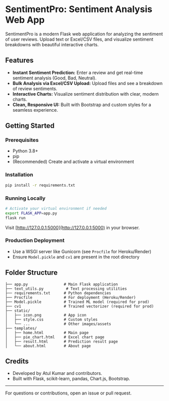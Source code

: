 # SentimentPro: Sentiment Analysis Web App

SentimentPro is a modern Flask web application for analyzing the sentiment of user reviews. Upload text or Excel/CSV files, and visualize sentiment breakdowns with beautiful interactive charts.

## Features
- **Instant Sentiment Prediction:** Enter a review and get real-time sentiment analysis (Good, Bad, Neutral).
- **Bulk Analysis via Excel/CSV Upload:** Upload files and see a breakdown of review sentiments.
- **Interactive Charts:** Visualize sentiment distribution with clear, modern charts.
- **Clean, Responsive UI:** Built with Bootstrap and custom styles for a seamless experience.

## Getting Started

### Prerequisites
- Python 3.8+
- pip
- (Recommended) Create and activate a virtual environment

### Installation
```bash
pip install -r requirements.txt
```

### Running Locally
```bash
# Activate your virtual environment if needed
export FLASK_APP=app.py
flask run
```
Visit [http://127.0.0.1:5000](http://127.0.0.1:5000) in your browser.

### Production Deployment
- Use a WSGI server like Gunicorn (see `Procfile` for Heroku/Render)
- Ensure `Model.pickle` and `cv1` are present in the root directory

## Folder Structure
```
├── app.py                # Main Flask application
├── text_utils.py          # Text processing utilities
├── requirements.txt      # Python dependencies
├── Procfile              # For deployment (Heroku/Render)
├── Model.pickle          # Trained ML model (required for prod)
├── cv1                   # Trained vectorizer (required for prod)
├── static/
│   ├── icon.png          # App icon
│   ├── style.css         # Custom styles
│   └── ...               # Other images/assets
├── templates/
│   ├── home.html         # Main page
│   ├── pie_chart.html    # Excel chart page
│   ├── result.html       # Prediction result page
│   └── about.html        # About page
```

## Credits
- Developed by Atul Kumar and contributors.
- Built with Flask, scikit-learn, pandas, Chart.js, Bootstrap.

---
For questions or contributions, open an issue or pull request.
